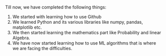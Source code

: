 Till now, we have completed the following things:
1. We started with learning how to use Github
2. We learned Python and its various libraries like numpy, pandas, matplotlib etc.
3. We then started learning the mathematics part like Probability and linear Algebra.
4. We have now started learning how to use ML algorithms that is where we are facing the difficulties.
